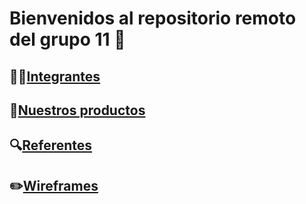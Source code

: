 # Bienvenidos al repositorio remoto del grupo 11 🏡
## 👨‍💻[Integrantes](./Documentos/Integrantes.md)
## 🎁[Nuestros productos](./Documentos/productos.md)
## 🔍[Referentes](./Documentos/referentes.md)
## ✏️[Wireframes](./Documentos/Wireframe/wireframes.md)
